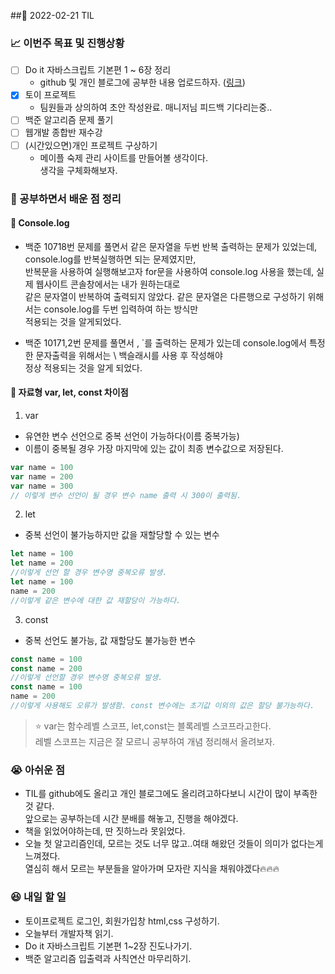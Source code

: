 ##📆 2022-02-21 TIL

### 📈 이번주 목표 및 진행상황
- [ ] Do it 자바스크립트 기본편 1 ~ 6장 정리
    - github 및 개인 블로그에 공부한 내용 업로드하자. ([링크](https://dev-seonpa.tistory.com/))
- [x] 토이 프로젝트
    - 팀원들과 상의하여 초안 작성완료. 매니저님 피드백 기다리는중..
- [ ] 백준 알고리즘 문제 풀기
- [ ] 웹개발 종합반 재수강
- [ ] (시간있으면)개인 프로젝트 구상하기
    - 메이플 숙제 관리 사이트를 만들어볼 생각이다.<br> 생각을 구체화해보자.

### 🌱 공부하면서 배운 점 정리
#### 🔔 Console.log
- 백준 10718번 문제를 풀면서 같은 문자열을 두번 반복 출력하는 문제가 있었는데, console.log를 반복실행하면 되는 문제였지만, 
  <br>반복문을 사용하여 실행해보고자 for문을 사용하여 console.log 사용을 했는데, 실제 웹사이트 콘솔창에서는 내가 원하는대로 
  <br>같은 문자열이 반복하여 출력되지 않았다. 같은 문자열은 다른행으로 구성하기 위해서는 console.log를 두번 입력하여 하는 방식만
  <br>적용되는 것을 알게되었다.<br>

- 백준 10171,2번 문제를 풀면서 \, `를 출력하는 문제가 있는데 console.log에서 특정한 문자출력을 위해서는 \ 백슬래시를 사용 후 작성해야
<br>정상 적용되는 것을 알게 되었다.

#### 🔔 자료형 var, let, const 차이점
1. var
- 유연한 변수 선언으로 중복 선언이 가능하다(이름 중복가능)
- 이름이 중복될 경우 가장 마지막에 있는 값이 최종 변수값으로 저장된다.
```js
var name = 100
var name = 200
var name = 300
// 이렇게 변수 선언이 될 경우 변수 name 출력 시 300이 출력됨. 
``` 
2. let
- 중복 선언이 불가능하지만 값을 재할당할 수 있는 변수
```js
let name = 100
let name = 200
//이렇게 선언 할 경우 변수명 중복오류 발생.
let name = 100
name = 200
//이렇게 같은 변수에 대한 값 재할당이 가능하다.
```
3. const
- 중복 선언도 불가능, 값 재할당도 불가능한 변수
```js
const name = 100
const name = 200
//이렇게 선언할 경우 변수명 중복오류 발생.
const name = 100
name = 200
//이렇게 사용해도 오류가 발생함. const 변수에는 초기값 이외의 값은 할당 불가능하다.
```

 >⭐ var는 함수레벨 스코프, let,const는 블록레벨 스코프라고한다.
>  <br>레벨 스코프는 지금은 잘 모르니 공부하여 개념 정리해서 올려보자.

### 😭 아쉬운 점
- TIL를 github에도 올리고 개인 블로그에도 올리려고하다보니 시간이 많이 부족한 것 같다. 
<br>앞으로는 공부하는데 시간 분배를 해놓고, 진행을 해야겠다.
- 책을 읽었어야하는데, 딴 짓하느라 못읽었다. 
- 오늘 첫 알고리즘인데, 모르는 것도 너무 많고..여태 해왔던 것들이 의미가 없다는게 느껴졌다.
<br>열심히 해서 모르는 부분들을 알아가며 모자란 지식을 채워야겠다🔥🔥🔥
### 😆 내일 할 일
- 토이프로젝트 로그인, 회원가입창 html,css 구성하기.
- 오늘부터 개발자책 읽기.
- Do it 자바스크립트 기본편 1~2장 진도나가기.
- 백준 알고리즘 입출력과 사칙연산 마무리하기.